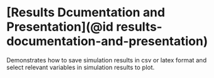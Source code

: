 
# [Results Dcumentation and Presentation](@id results-documentation-and-presentation)

Demonstrates how to save simulation results in csv or latex format and select relevant variables in simulation results to plot. 

